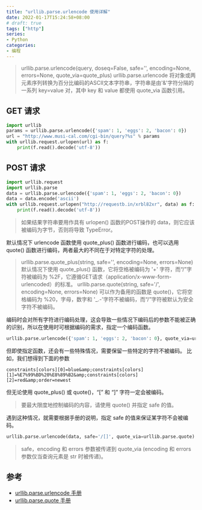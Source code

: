 ```yaml
---
title: "urllib.parse.urlencode 使用详解"
date: 2022-01-17T15:24:58+08:00
# draft: true
tags: ["http"]
series:
- Python
categories:
- 编程
---
```


> urllib.parse.urlencode(query, doseq=False, safe='', encoding=None, errors=None, quote_via=quote_plus)
urllib.parse.urlencode 将对象或两元素序列转换为百分比编码的ASCII文本字符串，字符串是由'&'字符分隔的一系列 key=value 对，其中 key 和 value 都使用 quote_via 函数引用。

## GET 请求
```python
import urllib
params = urllib.parse.urlencode({'spam': 1, 'eggs': 2, 'bacon': 0})
url = "http://www.musi-cal.com/cgi-bin/query?%s" % params
with urllib.request.urlopen(url) as f:
    print(f.read().decode('utf-8'))
```

## POST 请求
```python
import urllib.request
import urllib.parse
data = urllib.parse.urlencode({'spam': 1, 'eggs': 2, 'bacon': 0})
data = data.encode('ascii')
with urllib.request.urlopen("http://requestb.in/xrbl82xr", data) as f:
    print(f.read().decode('utf-8'))
```

> 如果结果字符串要用作具有 urlopen() 函数的POST操作的 data，则它应该被编码为字节，否则将导致 TypeError。

默认情况下 urlencode 函数使用 quote_plus() 函数进行编码，也可以选用 quote() 函数进行编码，两者最大的不同在于对特定字符的处理。

>urllib.parse.quote_plus(string, safe='', encoding=None, errors=None)
默认情况下使用 quote_plus() 函数，它将空格被编码为 '+' 字符，而“/”字符被编码为 %2F，它遵循GET请求（application/x-www-form-urlencoded）的标准。
urllib.parse.quote(string, safe='/', encoding=None, errors=None)
可以作为备用的函数是 quote()，它将空格编码为 %20，字母，数字和 '_.-'字符不被编码，而“/”字符被默认为安全字符不被编码。

编码时会对所有字符进行编码处理，这会导致一些情况下编码后的参数不能被正确的识别，所以在使用时可根据编码的需求，指定一个编码函数。

```python
urllib.parse.urlencode({'spam': 1, 'eggs': 2, 'bacon': 0}, quote_via=urllib.parse.quote)
```
但即使指定函数，还会有一些特殊情况，需要保留一些特定的字符不被编码。
比如，我们想得到下面的参数

```url
constraints[colors][0]=blue&amp;constraints[colors][1]=%E7%99%BD%20%E8%89%B2&amp;constraints[colors][2]=red&amp;order=newest
```

但无论使用 quote_plus() 或 quote()，“[” 和 “]” 字符一定会被编码。

> 要最大限度地控制编码的内容，请使用 quote() 并指定 safe 的值。

遇到这种情况，就需要根据手册的说明，指定 safe 的值来保证某字符不会被编码。

```python
urllib.parse.urlencode(data, safe='/[]', quote_via=urllib.parse.quote)
```

> safe，encoding 和 errors 参数被传递到 quote_via (encoding 和 errors 参数仅当查询元素是 str 时被传递)。

## 参考
- [urllib.parse.urlencode 手册](https://www.rddoc.com/doc/Python/3.6.0/zh/library/urllib.parse/#urllib.parse.urlencode)
- [urllib.parse.quote 手册](https://www.rddoc.com/doc/Python/3.6.0/zh/library/urllib.parse/#urllib.parse.quote)